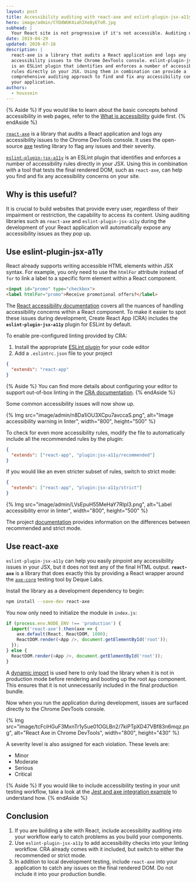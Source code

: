 ```yaml
---
layout: post
title: Accessibility auditing with react-axe and eslint-plugin-jsx-a11y
hero: image/admin/CYDdWUK4iah3Xe8yEfoR.jpg
subhead: |
  Your React site is not progressive if it's not accessible. Auditing during development can help you spot any issues.
date: 2019-04-29
updated: 2020-07-16
description: |
  react-axe is a library that audits a React application and logs any
  accessibility issues to the Chrome DevTools console. eslint-plugin-jsx-a11y
  is an ESLint plugin that identifies and enforces a number of accessibility
  rules directly in your JSX. Using them in combination can provide a
  comprehensive auditing approach to find and fix any accessibility concerns in
  your application.
authors:
  - houssein
---
```


{% Aside %}
  If you would like to learn about the basic concepts behind accessibility in
  web pages, refer to the [What is accessibility](/what-is-accessibility) guide
  first.
{% endAside %}

[`react-axe`](https://github.com/dequelabs/react-axe) is a library that audits a
React application and logs any accessibility issues to the Chrome DevTools
console. It uses the open-source [axe](https://github.com/dequelabs/axe-core)
testing library to flag any issues and their severity.

[`eslint-plugin-jsx-a11y`](https://github.com/evcohen/eslint-plugin-jsx-a11y) is
an ESLint plugin that identifies and enforces a number of accessibility rules
directly in your JSX. Using this in combination with a tool that tests the final
rendered DOM, such as `react-axe`, can help you find and fix any accessibility
concerns on your site.

## Why is this useful?

It is crucial to build websites that provide every user, regardless of their
impairment or restriction, the capability to access its content. Using auditing
libraries such as `react-axe` and `eslint-plugin-jsx-a11y` during the
development of your React application will automatically expose any
accessibility issues as they pop up.

## Use eslint-plugin-jsx-a11y

React already supports writing accessible HTML elements within JSX syntax. For
example, you only need to use the `htmlFor` attribute instead of `for` to link a
label to a specific form element within a React component.

```html
<input id="promo" type="checkbox">
<label htmlFor="promo">Receive promotional offers?</label>
```

The
[React accessibility documentation](https://reactjs.org/docs/accessibility.html)
covers all the nuances of handling accessibility concerns within a React
component. To make it easier to spot these issues during development, Create
React App (CRA) includes the **`eslint-plugin-jsx-a11y`** plugin for ESLint by
default.

To enable pre-configured linting provided by CRA:

1. Install the appropriate [ESLint plugin](https://eslint.org/docs/user-guide/integrations#editors) for your code editor
2. Add a `.eslintrc.json` file to your project

```json
{
  "extends": "react-app"
}
```

{% Aside %}
  You can find more details about configuring your editor to support out-of-box
  linting in the
  [CRA documentation](https://facebook.github.io/create-react-app/docs/setting-up-your-editor).
{% endAside %}

Some common accessibility issues will now show up.

{% Img src="image/admin/n8Da1iOU3XCpu7avccaS.png", alt="Image accessibility warning in linter", width="800", height="500" %}

To check for even more accessibility rules, modify the file to automatically
include all the recommended rules by the plugin:

```json
{
  "extends": ["react-app", "plugin:jsx-a11y/recommended"]
}
```

If you would like an even stricter subset of rules, switch to strict mode:

```json
{
  "extends": ["react-app", "plugin:jsx-a11y/strict"]
}
```

{% Img src="image/admin/LVsEpuH55MeHaY7RIpl3.png", alt="Label accessibility error in linter", width="800", height="500" %}

The project
[documentation](https://github.com/evcohen/eslint-plugin-jsx-a11y#difference-between-recommended-and-strict-mode)
provides information on the differences between recommended and strict mode.

## Use react-axe

`eslint-plugin-jsx-a11y` can help you easily pinpoint any accessibility issues
in your JSX, but it does not test any of the final HTML output. **`react-axe`**
is a library that does exactly this by providing a React wrapper around the
[`axe-core`](https://github.com/dequelabs/axe-core) testing tool by Deque Labs.

Install the library as a development dependency to begin:

```bash
npm install --save-dev react-axe
```

You now only need to initialize the module in `index.js`:

```js
if (process.env.NODE_ENV !== 'production') {
  import('react-axe').then(axe => {
    axe.default(React, ReactDOM, 1000);
    ReactDOM.render(<App />, document.getElementById('root'));
  });
} else {
  ReactDOM.render(<App />, document.getElementById('root'));
}
```

A
[dynamic import](https://v8.dev/features/dynamic-import)
is used here to only load the library when it is not in production mode before
rendering and booting up the root `App` component. This ensures that it is not
unnecessarily included in the final production bundle.

Now when you run the application during development, issues are surfaced
directly to the Chrome DevTools console.

{% Img src="image/tcFciHGuF3MxnTr1y5ue01OGLBn2/7kiPTpXD47VBf83n6mqz.png", alt="React Axe in Chrome DevTools", width="800", height="430" %}

A severity level is also assigned for each violation. These levels are:

* Minor
* Moderate
* Serious
* Critical

{% Aside %}
  If you would like to include accessibility testing in your unit testing
  workflow, take a look at the
  [Jest and axe integration example](https://github.com/dequelabs/axe-core/tree/develop/doc/examples/jest_react)
  to understand how.
{% endAside %}

## Conclusion

1. If you are building a site with React, include accessibility auditing into
   your workflow early to catch problems as you build your components.
2. Use `eslint-plugin-jsx-a11y` to add accessibility checks into your linting
   workflow. CRA already comes with it included, but switch to either the
   recommended or strict mode.
3. In addition to local development testing, include `react-axe` into your
   application to catch any issues on the final rendered DOM. Do not include it
   into your production bundle.
